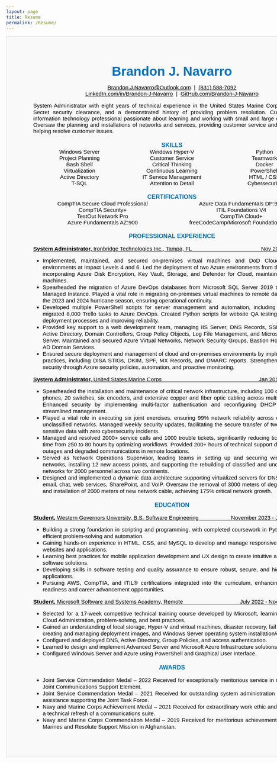 ```yaml
---
layout: page
title: Resume
permalink: /Resume/
---
```



<!-- MIT License

Copyright (c) 2023 Brandon J. Navarro

Permission is hereby granted, free of charge, to any person obtaining a copy
of this software and associated documentation files (the "Software"), to deal
in the Software without restriction, including without limitation the rights
to use, copy, modify, merge, publish, distribute, sublicense, and/or sell
copies of the Software, and to permit persons to whom the Software is
furnished to do so, subject to the following conditions:

The above copyright notice and this permission notice shall be included in all
copies or substantial portions of the Software.

THE SOFTWARE IS PROVIDED "AS IS", WITHOUT WARRANTY OF ANY KIND, EXPRESS OR
IMPLIED, INCLUDING BUT NOT LIMITED TO THE WARRANTIES OF MERCHANTABILITY,
FITNESS FOR A PARTICULAR PURPOSE AND NONINFRINGEMENT. IN NO EVENT SHALL THE
AUTHORS OR COPYRIGHT HOLDERS BE LIABLE FOR ANY CLAIM, DAMAGES OR OTHER
LIABILITY, WHETHER IN AN ACTION OF CONTRACT, TORT OR OTHERWISE, ARISING FROM,
OUT OF OR IN CONNECTION WITH THE SOFTWARE OR THE USE OR OTHER DEALINGS IN THE
SOFTWARE. -->

<html lang="en">
    <style>
        .resume{
            display: revert;
            width:750px;
            padding:2px 72px 0px 72px;
            margin-left: auto;
            margin-right: auto;
            /* margin-top: 80px; */
            margin-bottom: 72px;
            background-color:#f9f9f9;
            border:1px solid #ddd;
            font-family: Arial, Helvetica, sans-serif;
            font-size: 15px;
            color: rgb(0, 0, 0);
        }
        .name{
            margin-top: 72px;
            margin-bottom:8.0pt;
            text-align:center;
            font-size:35px;
            color:#0070C0;
            font-weight: bold;
        }
        .contact{
            text-align:center;
            font-weight: normal;
            color: rgb(0, 0, 0);
        }
        .intro{
            margin-top:8.0pt;
            margin-bottom:0pt;
            line-height:115%;
            color:black;
            text-align:justify;
        }
        .skills{
            text-align: center;
            border: none rgb(0, 0, 0);
            color: rgb(0, 0, 0);
            line-height: 18px;
            background-color: #f9f9f9 ;
        }
        .certs{
            border: none rgb(0, 0, 0);
            text-align: center;
            line-height: 18px;
            column-width: auto;
            color: rgb(0, 0, 0);
            background-color: #f9f9f9 ;
        }
        .headers{
            font-size: 16px;
            font-weight: bold;
            text-align: center;
            margin-top: 15pt;
            color:#0070C0;
        }
        .bullets{
            text-align: justify;
            list-style-type: disc;
            line-height: 18px;
            color: rgb(0, 0, 0);
        }
        .work{
            text-decoration: underline;
            width: 100%;
            color: rgb(0, 0, 0);
        }
        table {
            width: 100%;
            background-color: #f9f9f9 ;
            color: rgb(0, 0, 0);
            border: none rgb(0, 0, 0);
        }
        tr:nth-child(even) {
            background-color: #f9f9f9 ;
            color: #f9f9f9 ;
        }
        tr:nth-child(odd) {
            background-color: #f9f9f9 ;
        }
        .flex-table {
            margin-top:0pt;
            display: flex;
            flex-direction: column;
            border: none rgb(0, 0, 0);
            width: auto;
        }
        .flex-row {
            display: flex;
        }
        .flex-item {
            flex: 1;
            /* padding: 10px; */
            border: none rgb(0, 0, 0);
            text-align: center;
        }
        a:link {
            color: rgb(0, 0, 0);
        }
        a:visited {
            color: rgb(0, 0, 0);
        }
        a:hover {
            color:#0070C0;
        }
    </style>
    <head>
        <meta charset="utf-8">
        <meta name="viewport" content="width=device-width, initial-scale=1.0">
        <title>Resume</title>
        <!-- <link rel="stylesheet" href="./Resume.css" asp-append-version="true"/> -->
    </head>
    <body>
        <!-- <header class="site-header">
            <div class="wrapper">
                <a class="site-title" rel="author" href="/">Brandon Navarro Blog</a>
                <nav class="site-nav">
                    <div class="drawer-container">
                        <div class="drawer">
                            <a class="nav-item" href="/about/">About</a>
                            <a class="nav-item" href="/Resume/Resume.html">Resume</a>
                        </div>
                    </div>
                    <div class="slab">
                        <a class="nav-item" href="/about/">About</a>
                        <a class="nav-item" href="/Resume/Resume.html">Resume</a>
                    </div>
                </nav>
            </div>
        </header> -->
        <div class="resume">
            <p class="name">Brandon J. Navarro</p>
            <p class="contact">
                <a href="mailto:brandon.j.navarro@outlook.com">Brandon.J.Navarro@Outlook.com</a>
                &nbsp;|&nbsp;
                <a href="tel:831-588-7092">(831) 588-7092</a>
                <br/>
                <a href="https://www.linkedin.com/in/brandon-j-navarro/" rel="noopener noreferrer" target="_blank">LinkedIn.com/in/Brandon-J-Navarro</a>
                &nbsp;|&nbsp;
                <a href="https://github.com/Brandon-J-Navarro" rel="noopener noreferrer" target="_blank">GitHub.com/Brandon-J-Navarro</a>
            </p>
            <p class="intro">System Administrator with eight years of technical experience in the United States Marine Corps, active Top Secret security clearance, and a demonstrated history of providing problem resolution. Customer-facing information technology professional passionate about learning and working with small and large organizations. Oversaw the planning and installations of networks and services, providing customer service and support, and helping resolve customer issues.</p>
            <!-- <table>
                <p class="headers" style="margin-bottom: 0">SKILLS</p>
                <tbody class="skills">
                <tr>
                    <td>Windows Server</td>
                    <td>Windows Hyper-V</td>
                    <td>Python</td>
                </tr>
                <tr>
                    <td>Project Planning</td>
                    <td>Customer Service</td>
                    <td>Teamwork</td>
                </tr>
                <tr>
                    <td>Bash Shell</td>
                    <td>Critical Thinking</td>
                    <td>Docker</td>
                </tr>
                <tr>
                    <td>Virtualization</td>
                    <td>Continuous Learning</td>
                    <td>PowerShell</td>
                </tr>
                <tr>
                    <td>Active Directory</td>
                    <td>IT Service Management</td>
                    <td>HTML / CSS</td>
                </tr>
                <tr>
                    <td>T-SQL</td>
                    <td>Attention to Detail</td>
                    <td>Cybersecurity</td>
                </tr>
                </tbody>
            </table> -->
            <div class="flex-table">
                <p class="headers" style="margin-bottom: 0;margin-top: 15pt">SKILLS</p>
                <div class="flex-row">
                    <div class="flex-item">Windows Server</div>
                    <div class="flex-item">Windows Hyper-V</div>
                    <div class="flex-item">Python</div>
                </div>
                <div class="flex-row">
                    <div class="flex-item">Project Planning</div>
                    <div class="flex-item">Customer Service</div>
                    <div class="flex-item">Teamwork</div>
                </div>
                <div class="flex-row">
                    <div class="flex-item">Bash Shell</div>
                    <div class="flex-item">Critical Thinking</div>
                    <div class="flex-item">Docker</div>
                </div>
                    <div class="flex-row">
                    <div class="flex-item">Virtualization</div>
                    <div class="flex-item">Continuous Learning</div>
                    <div class="flex-item">PowerShell</div>
                </div>
                <div class="flex-row">
                    <div class="flex-item">Active Directory</div>
                    <div class="flex-item">IT Service Management</div>
                    <div class="flex-item">HTML / CSS</div>
                </div>
                <div class="flex-row">
                    <div class="flex-item">T-SQL</div>
                    <div class="flex-item">Attention to Detail</div>
                    <div class="flex-item">Cybersecurity</div>
                </div>
            </div>
            <!-- <table>
                <p class="headers" style="margin-bottom: 0">CERTIFICATIONS</p>
                <tbody class="certs">
                    <tr>
                        <td>CompTIA Secure Cloud Professional</td>
                        <td>Azure Data Fundamentals DP:900</td>
                    </tr>
                    <tr>
                        <td>CompTIA Security+</td>
                        <td>ITIL Foundations V4</td>
                    </tr>
                    <tr>
                        <td>TestOut Network Pro</td>
                        <td>CompTIA Cloud+</td>
                    </tr>
                    <tr>
                        <td>Azure Fundamentals AZ:900</td>
                        <td>freeCodeCamp/Microsoft Foundational C#</td>
                    </tr>
                </tbody>
            </table> -->
            <div class="flex-table">
                <p class="headers" style="margin-bottom: 0">CERTIFICATIONS</p>
                <div class="flex-row">
                    <div class="flex-item">CompTIA Secure Cloud Professional</div>
                    <div class="flex-item">Azure Data Fundamentals DP:900</div>
                </div>
                <div class="flex-row">
                    <div class="flex-item">CompTIA Security+</div>
                    <div class="flex-item">ITIL Foundations V4</div>
                </div>
                <div class="flex-row">
                    <div class="flex-item">TestOut Network Pro</div>
                    <div class="flex-item">CompTIA Cloud+</div>
                </div>
                    <div class="flex-row">
                    <div class="flex-item">Azure Fundamentals AZ:900</div>
                    <div class="flex-item">freeCodeCamp/Microsoft Foundational C#</div>
                </div>
            </div>
            <p class="headers">PROFESSIONAL EXPERIENCE</p>
            <p class="work">
                <strong>System Administrator,&nbsp;</strong>Ironbridge Technologies Inc., Tampa, FL	 &nbsp; &nbsp; &nbsp; &nbsp; &nbsp; &nbsp; &nbsp; &nbsp; &nbsp; &nbsp; &nbsp; &nbsp; &nbsp; &nbsp; &nbsp; &nbsp; &nbsp; &nbsp; &nbsp; &nbsp; &nbsp; &nbsp; Nov 2022 – Current
            </p>
            <ul class="bullets">
                <li >Implemented, maintained, and secured on-premises virtual machines and DoD Cloud Computing environments at Impact Levels 4 and 6. Led the deployment of two Azure environments from the ground up, incorporating Azure Disk Encryption, Key Vault, Storage, and Defender for Cloud, maintaining 22 virtual machines.</li>
                <li >Spearheaded the migration of Azure DevOps databases from Microsoft SQL Server 2019 to Azure SQL Managed Instance. Played a vital role in migrating on-premises virtual machines to remote data centers for the 2023 and 2024 hurricane season, ensuring operational continuity.</li>
                <li >Developed multiple PowerShell scripts for server management and automation, including a script that migrated 8,000 Trello tasks to Azure DevOps. Created Python scripts for website QA testing, streamlining deployment processes and improving reliability.</li>
                <li >Provided key support to a web development team, managing IIS Server, DNS Records, SSL Certificates, Active Directory, Domain Controllers, Group Policy Objects, Log File Management, and Microsoft Exchange Server. Maintained and secured Azure Virtual Networks, Network Security Groups, Bastion Host, and Azure AD Domain Services.</li>
                <li >Ensured secure deployment and management of cloud and on-premises environments by implementing best practices, including DISA STIGs, DKIM, SPF, MX Records, and DMARC reports. Strengthened enterprise security through Azure security policies, automation, and proactive monitoring.</li>
            </ul>
            <p class="work">
                <strong>System Administrator,&nbsp;</strong>United States Marine Corps &nbsp; &nbsp; &nbsp; &nbsp; &nbsp; &nbsp; &nbsp; &nbsp; &nbsp; &nbsp; &nbsp; &nbsp; &nbsp; &nbsp; &nbsp; &nbsp; &nbsp; &nbsp; &nbsp; &nbsp; &nbsp; &nbsp; &nbsp; &nbsp; &nbsp; &nbsp; &nbsp; &nbsp; &nbsp; &nbsp; &nbsp; Jan 2015 – Oct 2022
            </p>
            <ul class="bullets">
                <li >Spearheaded the installation and maintenance of critical network infrastructure, including 100 computers, 25 phones, 20 switches, six encoders, and extensive copper and fiber optic cabling across multiple locations. Enhanced security by implementing multi-factor authentication and reconfiguring DHCP services for streamlined management.</li>
                <li >Played a vital role in executing six joint exercises, ensuring 99% network reliability across classified and unclassified networks. Managed weekly security updates, facilitating the secure transfer of two terabytes of sensitive data with zero cybersecurity incidents.</li>
                <li >Managed and resolved 2000+ service calls and 1000 trouble tickets, significantly reducing ticket resolution time from 250 to 80 hours by optimizing workflows. Provided 200+ hours of technical support during network outages and degraded communications in remote locations.</li>
                <li >Served as Network Operations Supervisor, leading teams in setting up and securing wireless morale networks, installing 12 new access points, and supporting the rebuilding of classified and unclassified data networks for 2000 personnel across two continents.</li>
                <li >Designed and implemented a dynamic data architecture supporting virtualized servers for DNS, PKI Logon, email, chat, web services, SharePoint, and VoIP. Oversaw the removal of 3000 meters of degraded cabling and installation of 2000 meters of new network cable, achieving 175% critical network growth.</li>
            </ul>
            <p class="headers">EDUCATION</p>
            <p class="work">
                <strong>Student,&nbsp;</strong>Western Governors University, B.S. Software Engineering &nbsp; &nbsp; &nbsp; &nbsp; &nbsp; &nbsp; &nbsp; &nbsp; &nbsp; &nbsp; November 2023 - January 2028
            </p>
            <ul class="bullets">
                <li >Building a strong foundation in scripting and programming, with completed coursework in Python, enabling efficient problem-solving and automation.</li>
                <li >Gaining hands-on experience in HTML, CSS, and MySQL to develop and manage responsive, user-friendly websites and applications.</li>
                <li >Learning best practices for mobile application development and UX design to create intuitive and accessible software solutions.</li>
                <li >Developing skills in software testing and quality assurance to ensure robust, secure, and high-performing applications.</li>
                <li >Pursuing AWS, CompTIA, and ITIL® certifications integrated into the curriculum, enhancing job market readiness and career advancement opportunities.</li>
            </ul>
             <p class="work">
                <strong>Student,&nbsp;</strong>Microsoft Software and Systems Academy, Remote &nbsp; &nbsp; &nbsp; &nbsp; &nbsp; &nbsp; &nbsp; &nbsp; &nbsp; &nbsp; &nbsp; &nbsp; &nbsp; &nbsp; &nbsp; &nbsp; &nbsp; &nbsp; July 2022 - November 2022
            </p>
            <ul class="bullets">
                <li >Selected for a 17-week competitive technical training course developed by Microsoft, learning Server and Cloud Administration, problem-solving, and best practices.</li>
                <li >Gained an understanding of local storage, Hyper-V and virtual machines, disaster recovery, fail over clusters, creating and managing deployment images, and Windows Server operating system installation/configuration.</li>
                <li >Configured and deployed DNS, Active Directory, Group Policies, and access authentication.</li>
                <li >Learned to design and implement Advanced Server and Microsoft Azure Infrastructure solutions.</li>
                <li >Configured Windows Server and Azure using PowerShell and Graphical User Interface.</li>
            </ul>
            <p class="headers">AWARDS</p>
            <ul class="bullets" style="margin-bottom: 72px;">
                <li>Joint Service Commendation Medal – 2022 Received for exceptionally meritorious service in support of the Joint Communications Support Element.</li>
                <li>Joint Service Commendation Medal – 2021 Received for outstanding system administration and technical assistance supporting the Joint Task Force.</li>
                <li>Navy and Marine Corps Achievement Medal – 2021 Received for extraordinary work ethic and leadership of a technical refresh of a communications suite.</li>
                <li>Navy and Marine Corps Commendation Medal – 2019 Received for meritorious achievement in support of Marines and Resolute Support Mission in Afghanistan.</li>
            </ul>
        </div>
    </body>
</html>
